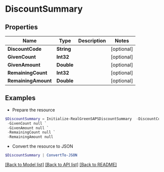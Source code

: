 # DiscountSummary
## Properties

Name | Type | Description | Notes
------------ | ------------- | ------------- | -------------
**DiscountCode** | **String** |  | [optional] 
**GivenCount** | **Int32** |  | [optional] 
**GivenAmount** | **Double** |  | [optional] 
**RemainingCount** | **Int32** |  | [optional] 
**RemainingAmount** | **Double** |  | [optional] 

## Examples

- Prepare the resource
```powershell
$DiscountSummary = Initialize-RealGreenSAPSDiscountSummary  -DiscountCode null `
 -GivenCount null `
 -GivenAmount null `
 -RemainingCount null `
 -RemainingAmount null
```

- Convert the resource to JSON
```powershell
$DiscountSummary | ConvertTo-JSON
```

[[Back to Model list]](../README.md#documentation-for-models) [[Back to API list]](../README.md#documentation-for-api-endpoints) [[Back to README]](../README.md)

